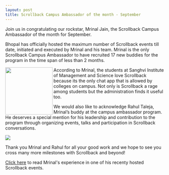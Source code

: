 ```yaml
---
layout: post
title: Scrollback Campus Ambassador of the month - September
---
```


Join us in congratulating our rockstar, Mrinal Jain, the Scrollback Campus Ambassador of the month for September.

Bhopal has officially hosted the maximum number of Scrollback events till date, initiated and executed by Mrinal and his team. Mrinal is the only Scrollback Campus Ambassador to have recruited 17 new buddies for the program in the time span of less than 2 months.

<!-- more -->

<img src="http://i.imgur.com/a5nS654.png" align="left" width="150">

According to Mrinal, the students at Sanghvi Institute of Management and Science love Scrollback because its the only chat app that is allowed by colleges on campus. Not only is Scrollback a rage among students but the administration finds it useful too.

We would also like to acknowledge Rahul Taleja, Mrinal’s buddy at the campus ambassador program.  He deserves a special mention for his leadership and contribution to the program through organizing events, talks and participation in Scrollback conversations.

<img src="http://i.imgur.com/C9PsCsh.jpg"/>

Thank you Mrinal and Rahul for all your good work and we hope to see you cross many more milestones with Scrollback and beyond!

[Click here](http://mrinal140.wordpress.com/2014/09/23/maker-party-bhopal-with-scrollback/) to read Mrinal's experience in one of his recenty hosted Scrollback events.


